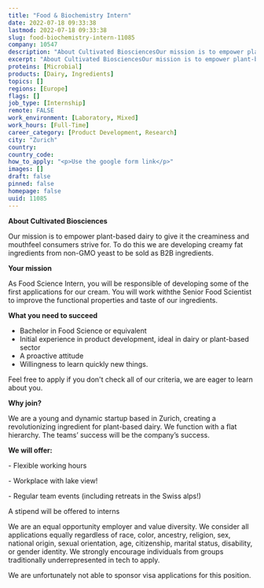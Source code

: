 ```yaml
---
title: "Food & Biochemistry Intern"
date: 2022-07-18 09:33:38
lastmod: 2022-07-18 09:33:38
slug: food-biochemistry-intern-11085
company: 10547
description: "About Cultivated BiosciencesOur mission is to empower plant-based dairy to give it the creaminess and mouthfeel consumers strive for. To do this we are developing creamy fat ingredients from non-GMO yeast to be sold as B2B ingredients.Your missionAs Food Science Intern, you will be responsible of developing some of the first applications for our cream. You will work withthe Senior Food Scientist to improve the functional properties and taste of our ingredients.What you need to succeed"
excerpt: "About Cultivated BiosciencesOur mission is to empower plant-based dairy to give it the creaminess and mouthfeel consumers strive for. To do this we are developing creamy fat ingredients from non-GMO yeast to be sold as B2B ingredients.Your missionAs Food Science Intern, you will be responsible of developing some of the first applications for our cream. You will work withthe Senior Food Scientist to improve the functional properties and taste of our ingredients.What you need to succeed"
proteins: [Microbial]
products: [Dairy, Ingredients]
topics: []
regions: [Europe]
flags: []
job_type: [Internship]
remote: FALSE
work_environment: [Laboratory, Mixed]
work_hours: [Full-Time]
career_category: [Product Development, Research]
city: "Zurich"
country: 
country_code: 
how_to_apply: "<p>Use the google form link</p>"
images: []
draft: false
pinned: false
homepage: false
uuid: 11085
---
```

<p><strong>About Cultivated Biosciences</strong></p>
<p>Our mission is to empower plant-based dairy to give it the creaminess and mouthfeel consumers strive for. To do this we are developing creamy fat ingredients from non-GMO yeast to be sold as B2B ingredients.</p>
<p><strong>Your mission</strong></p>
<p>As Food Science Intern, you will be responsible of developing some of the first applications for our cream. You will work withthe Senior Food Scientist to improve the functional properties and taste of our ingredients.</p>
<p><strong>What you need to succeed</strong></p>
<ul>
<li>Bachelor in Food Science or equivalent</li>
<li>Initial experience in product development, ideal in dairy or plant-based sector</li>
<li>A proactive attitude</li>
<li>Willingness to learn quickly new things.</li>
</ul>
<p>Feel free to apply if you don't check all of our criteria, we are eager to learn about you.</p>
<p><strong>Why join?</strong></p>
<p>We are a young and dynamic startup based in Zurich, creating a revolutionizing ingredient for plant-based dairy. We function with a flat hierarchy. The teams’ success will be the company’s success.</p>
<p><strong>We will offer:</strong></p>
<p>- Flexible working hours</p>
<p>- Workplace with lake view!</p>
<p>- Regular team events (including retreats in the Swiss alps!)</p>
<p>A stipend will be offered to interns</p>
<p>We are an equal opportunity employer and value diversity. We consider all applications equally regardless of race, color, ancestry, religion, sex, national origin, sexual orientation, age, citizenship, marital status, disability, or gender identity. We strongly encourage individuals from groups traditionally underrepresented in tech to apply.</p>
<p>We are unfortunately not able to sponsor visa applications for this position.</p>
